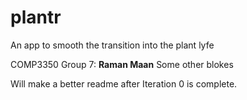 <h1>plantr</h1>
An app to smooth the transition into the plant lyfe

COMP3350 Group 7:
	<strong>Raman Maan</strong>
	Some other blokes

Will make a better readme after Iteration 0 is complete.